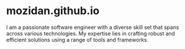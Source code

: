 # mozidan.github.io
I am a passionate software engineer with a diverse skill set that spans across various technologies. My expertise lies in crafting robust and efficient solutions using a range of tools and frameworks.
